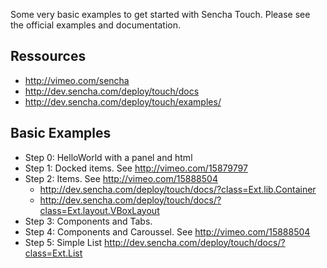 Some very basic examples to get started with Sencha Touch. Please see the official examples and documentation.

Ressources
------
* http://vimeo.com/sencha
* http://dev.sencha.com/deploy/touch/docs
* http://dev.sencha.com/deploy/touch/examples/

Basic Examples
------
* Step 0: HelloWorld with a panel and html
* Step 1: Docked items. See http://vimeo.com/15879797
* Step 2: Items. See http://vimeo.com/15888504
  * http://dev.sencha.com/deploy/touch/docs/?class=Ext.lib.Container
  * http://dev.sencha.com/deploy/touch/docs/?class=Ext.layout.VBoxLayout
* Step 3: Components and Tabs.
* Step 4: Components and Caroussel. See http://vimeo.com/15888504
* Step 5: Simple List http://dev.sencha.com/deploy/touch/docs/?class=Ext.List
